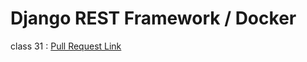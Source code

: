 # Django REST Framework / Docker

class 31 : [Pull Request Link](https://github.com/Mohammad-Abdul-Ghafour/DRF-API/pull/1)